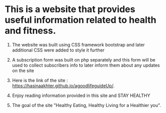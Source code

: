 # This is a website that provides useful information related to health and fitness. 

1. The website  was built  using  CSS framework bootstrap and later additional CSS were added to style it further
2. A subscription form was built on php separately and this form will be used to collect subscribers info to later inform them about any updates on the site 

3. Here is the link of the site : https://hasinaakhter.github.io/agoodlifeguideUp/.
4. Enjoy reading information provided in this site and STAY HEALTHY
5. The goal of the site "Healthy Eating, Healthy Living for a Healthier you".

